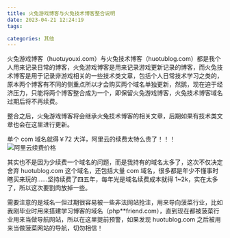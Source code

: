 ```yaml
---
title: 火兔游戏博客与火兔技术博客整合说明
date: 2023-04-21 12:24:19
tags:

categories: 其他
---
```

火兔游戏博客（huotuyouxi.com）与火兔技术博客（huotublog.com）都是我个人用来记录日常的博客，火兔游戏博客是用来记录游戏更新记录的博客，而火兔技术博客是用于记录非游戏相关的一些技术类文章，包括个人日常技术学习之类的，原本两个博客有不同的侧重点所以才会购买两个域名单独更新，然鹅，现在迫于经济压力，只能将两个博客整合成为一个，即保留火兔游戏博客，火兔技术博客域名过期后将不再续费。

整合之后，火兔游戏博客将会继承火兔技术博客的相关文章，后期如果有技术类文章也会在这里进行更新。

单个 com 域名就得￥72 大洋，阿里云的续费太特么贵了！！！
![阿里云续费价格](https://s2.loli.net/2023/04/21/iOdzAtcQT6qEl13.jpg)

其实也不是因为少续费一个域名的问题，而是我持有的域名太多了，这次不仅决定舍弃 huotublog.com 这个域名，还包括大量 com 域名，很多都是年少不懂事时瞎买来玩的……坚持续费了四五年，每年光是域名续费成本就得 1~2k，实在太多了，所以这次要割肉放掉一些。

需要注意的是域名一但过期很容易被一些非法网站抢注，用来导向菠菜行业，比如我刚毕业时用来搭建学习博客的域名（php**friend.com），直到现在都被菠菜行业用来当做导航网站，所以在这里提前预警，如果发现 huotublog.com 之后被用来当做菠菜网站的导航，切勿相信！